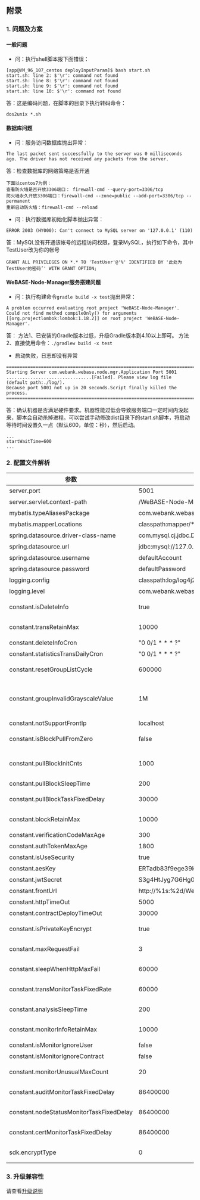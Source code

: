 ## 附录

### 1. 问题及方案
#### 一般问题
* 问：执行shell脚本报下面错误：
```
[app@VM_96_107_centos deployInputParam]$ bash start.sh
start.sh: line 2: $'\r': command not found
start.sh: line 8: $'\r': command not found
start.sh: line 9: $'\r': command not found
start.sh: line 10: $'\r': command not found
```
答：这是编码问题，在脚本的目录下执行转码命令：
```shell
dos2unix *.sh
```


#### 数据库问题
* 问：服务访问数据库抛出异常：
```
The last packet sent successfully to the server was 0 milliseconds ago. The driver has not received any packets from the server.
```
答：检查数据库的网络策略是否开通
```
下面以centos7为例：
查看防火墙是否开放3306端口： firewall-cmd --query-port=3306/tcp
防火墙永久开放3306端口：firewall-cmd --zone=public --add-port=3306/tcp --permanent
重新启动防火墙：firewall-cmd --reload
```

* 问：执行数据库初始化脚本抛出异常：
```
ERROR 2003 (HY000): Can't connect to MySQL server on '127.0.0.1' (110)
```
答：MySQL没有开通该帐号的远程访问权限，登录MySQL，执行如下命令，其中TestUser改为你的帐号
```
GRANT ALL PRIVILEGES ON *.* TO 'TestUser'@'%' IDENTIFIED BY '此处为TestUser的密码’' WITH GRANT OPTION;
```

#### WeBASE-Node-Manager服务搭建问题
* 问：执行构建命令`gradle build -x test`抛出异常：
```
A problem occurred evaluating root project 'WeBASE-Node-Manager'.
Could not find method compileOnly() for arguments [[org.projectlombok:lombok:1.18.2]] on root project 'WeBASE-Node-Manager'.
```
答：
方法1、已安装的Gradle版本过低，升级Gradle版本到4.10以上即可。
方法2、直接使用命令：`./gradlew build -x test`

- 启动失败，日志却没有异常

```
===============================================================================================
Starting Server com.webank.webase.node.mgr.Application Port 5001 ................................[Failed]. Please view log file (default path:./log/).
Because port 5001 not up in 20 seconds.Script finally killed the process.
===============================================================================================
```

答：确认机器是否满足硬件要求。机器性能过低会导致服务端口一定时间内没起来，脚本会自动杀掉进程。可以尝试手动修改dist目录下的start.sh脚本，将启动等待时间设置久一点（默认600，单位：秒），然后启动。

```
...
startWaitTime=600
...
```


### 2. 配置文件解析

| 参数 | 默认值    | 描述          |
|------|-------------|-----------|
| server.port  | 5001 | 当前服务端口   |
| server.servlet.context-path  | /WeBASE-Node-Manager | 当前服务访问目录   |
| mybatis.typeAliasesPackage  | com.webank.webase.node.mgr | mapper类扫描路径   |
| mybatis.mapperLocations  | classpath:mapper/*.xml | mybatis的xml路径   |
| spring.datasource.driver-class-name | com.mysql.cj.jdbc.Driver | mysql驱动   |
| spring.datasource.url | jdbc:mysql://127.0.0.1:3306/webasenodemanager | mysql连接地址   |
| spring.datasource.username | defaultAccount |  mysql账号  |
| spring.datasource.password | defaultPassword |  mysql密码  |
| logging.config | classpath:log/log4j2.xml | 日志配置文件目录   |
| logging.level | com.webank.webase.node.mgr: info |  日志扫描目录和级别  |
| constant.isDeleteInfo | true | 是否定时删除数据（区块、交易hash、审计数据）；true-是，false-否   |
| constant.transRetainMax | 10000 |表中交易hash保留的条数（开启constant.isDeleteInfo时有效） |
| constant.deleteInfoCron | "0 0/1 * * * ?" | 定时删除数据的频率，默认一分钟   |
| constant.statisticsTransDailyCron | "0 0/1 * * * ?" | 统计交易记录的执行频率，默认一分钟|
| constant.resetGroupListCycle | 600000 | 刷新群组列表任务执行完后，下一个开始间隔（毫秒）   |
| constant.groupInvalidGrayscaleValue | 1M |  群组失效灰度期长度，灰度期过后，如果还没查到失效状态的群组，就删除（y:年, M:月, d:天, h:小时, m:分钟, n:永远有效）  |
| constant.notSupportFrontIp | localhost | 不支持的前置ip   |
| constant.isBlockPullFromZero | false |  是否从0开始同步区块信息（true-是，false-最新块开始同步）  |
| constant.pullBlockInitCnts | 1000 | 最新块的前1000个块之后开始同步（constant.isBlockPullFromZero=false时有效） |
| constant.pullBlockSleepTime | 200 |  拉完一个区块，睡眠时间（毫秒）  |
| constant.pullBlockTaskFixedDelay | 30000 |  拉区块任务执行完后，间隔多久开始下一次（毫秒）|
| constant.blockRetainMax | 10000 |  表中区块保留的条数（开启constant.isDeleteInfo时有效）  |
| constant.verificationCodeMaxAge | 300 | y验证码有效时长（秒） |
| constant.authTokenMaxAge | 1800 |  登录token有效时长（秒）  |
| constant.isUseSecurity | true | 是否启用登录鉴权   |
| constant.aesKey | ERTadb83f9ege39k | aes加密key（16位），建议更改 |
| constant.jwtSecret | S3g4HtJyg7G6Hg0Ln3g4H5Jyg7H6f9dL |  jwt生成时用到的key，建议更改  |
| constant.frontUrl | http://%1s:%2d/WeBASE-Front/%3s | 前置服务的请求路径  |
| constant.httpTimeOut | 5000 | http请求超时时间（毫秒）  |
| constant.contractDeployTimeOut | 30000 | 合约部署超时时间（毫秒）  |
| constant.isPrivateKeyEncrypt | true | 前置私钥接口返回的私钥是否需要加密，true-加密，false-不加密  |
| constant.maxRequestFail | 3 |  请求前置（frot）被允许失败次数，达到配置值后，将会停止往该路径发送请求  |
| constant.sleepWhenHttpMaxFail | 60000 | 请求失败次数过多，熔断时间长度（毫秒） |
| constant.transMonitorTaskFixedRate | 60000  | 交易审计开始执行后，下一个任务开始时间（毫秒）  |
| constant.analysisSleepTime | 200 | 审计完一条交易hash后，睡眠时间（毫秒）  |
| constant.monitorInfoRetainMax | 10000 | 表中审计数据保留的条数（开启constant.isDeleteInfo时有效） |
| constant.isMonitorIgnoreUser | false | 审计逻辑是否忽略私钥用户  |
| constant.isMonitorIgnoreContract | false |  审计逻辑是否忽略合约 |
| constant.monitorUnusualMaxCount | 20 | 审计异常数据被允许最大值，到达后会停止审计  |
| constant.auditMonitorTaskFixedDelay | 86400000 | 监控审计数据任务的间隔时间，异常时将发送告警邮件（毫秒）  |
| constant.nodeStatusMonitorTaskFixedDelay | 86400000 | 监控节点状态任务的间隔时间，异常时将发送告警邮件（毫秒）  |
| constant.certMonitorTaskFixedDelay | 86400000 | 监控证书任务的间隔时间，有效期结束7天前时将发送告警邮件（毫秒）  |
| sdk.encryptType | 0 |  sdk的加密类型，0：标准，1：国密；需要与链和Front的类型一致  |

### 3. 升级兼容性

请查看[升级说明](upgrade.md)










